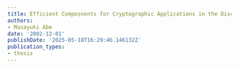 ```yaml
---
title: Efficient Composnents for Cryptographic Applications in the Discrte-Log Setting
authors:
- Masayuki Abe
date: '2002-12-01'
publishDate: '2025-05-18T16:29:46.146132Z'
publication_types:
- thesis
---
```

